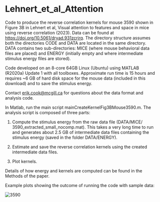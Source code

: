 # Lehnert_et_al_Attention
Code to produce the reverse correlation kernels for mouse 3590 shown in Figure 3B in Lehnert et al, Visual attention to features and space in mice using reverse correlation (2023). Data can be found at https://doi.org/10.5061/dryad.931zcrjrq. The directory structure assumes both the directories CODE and DATA are located in the same directory.  DATA contains two sub-directories: MICE (where mouse behavioral data files are placed) and ENERGY (initially empty and where intermediate stimulus energy files are stored).

Code developed on an 8-core 64GB Linux (Ubuntu) using MATLAB (R2020a) Update 1 with all toolboxes. Approximate run time is 15 hours and requires ~6 GB of hard disk space for the mouse data (included in this download) and to save the stimulus energy.

Contact erik.cook@mcgill.ca for questions about the data format and analysis code.

In Matlab, run the main script mainCreateKernelFig3BMouse3590.m.  The analysis script is composed of three parts: 

1) Compute the stimulus energy from the raw data file (DATA/MICE/ 3590_extracted_small_nocomp.mat).  This takes a very long time to run and generates about 2.5 GB of intermediate data files containing the stimulus energy (saved in the folder DATA/ENERGY).

2) Estimate and save the reverse correlation kernels using the created intermediate data files.

3) Plot kernels.

Details of how energy and kernels are computed can be found in the Methods of the paper.

Example plots showing the outcome of running the code with sample data:

![3590](https://github.com/Swamylab/Lehnert_et_al_Attention/assets/33532310/21c293ea-e66d-4aee-b651-9fe68e6a9e1b)
